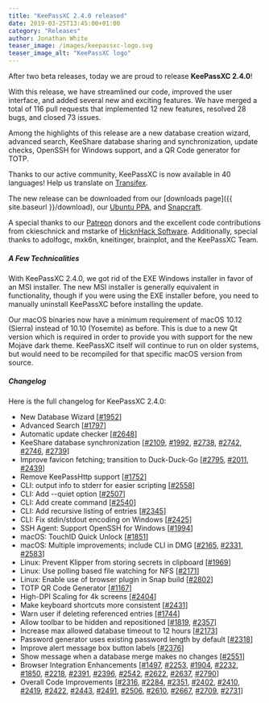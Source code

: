 ```yaml
---
title: "KeePassXC 2.4.0 released"
date: 2019-03-25T13:45:00+01:00
category: "Releases"
author: Jonathan White
teaser_image: /images/keepassxc-logo.svg
teaser_image_alt: "KeePassXC logo"
---
```


After two beta releases, today we are proud to release **KeePassXC 2.4.0**!

With this release, we have streamlined our code, improved the user interface,
and added several new and exciting features. We have merged a total of 116 pull
requests that implemented 12 new features, resolved 28 bugs, and closed 73 issues.

Among the highlights of this release are a new database creation wizard, advanced
search, KeeShare database sharing and synchronization, update checks, OpenSSH for
Windows support, and a QR Code generator for TOTP.

Thanks to our active community, KeePassXC is now available in 40 languages!
Help us translate on [Transifex](https://www.transifex.com/keepassxc/keepassxc/).

<!--more-->

The new release can be downloaded from our
[downloads page]({{ site.baseurl }}/download), our
[Ubuntu PPA](https://launchpad.net/~phoerious/+archive/ubuntu/keepassxc/),
and [Snapcraft](https://snapcraft.io/keepassxc/).

A special thanks to our [Patreon](https://patreon.com/keepassxc) donors and the
excellent code contributions from ckieschnick and mstarke of
[HicknHack Software](https://www.hicknhack-software.com).
Additionally, special thanks to adolfogc, mxk6n, kneitinger, brainplot, and the
KeePassXC Team.

<h5 id="technicalities" style="clear: left">A Few Technicalities</h5>

With KeePassXC 2.4.0, we got rid of the EXE Windows installer in
favor of an MSI installer. The new MSI installer is generally equivalent
in functionality, though if you were using the EXE installer before,
you need to manually uninstall KeePassXC before installing the update.

Our macOS binaries now have a minimum requirement of macOS 10.12 (Sierra)
instead of 10.10 (Yosemite) as before. This is due to a new Qt version
which is required in order to provide you with support for the new Mojave
dark theme. KeePassXC itself will continue to run on older systems, but
would need to be recompiled for that specific macOS version from source.

<h5 id="changelog" style="clear: left">Changelog</h5>

Here is the full changelog for KeePassXC 2.4.0:

- New Database Wizard [[#1952](https://github.com/keepassxreboot/keepassxc/issues/1952)]
- Advanced Search [[#1797](https://github.com/keepassxreboot/keepassxc/issues/1797)]
- Automatic update checker [[#2648](https://github.com/keepassxreboot/keepassxc/issues/2648)]
- KeeShare database synchronization [[#2109](https://github.com/keepassxreboot/keepassxc/issues/2109), [#1992](https://github.com/keepassxreboot/keepassxc/issues/1992), [#2738](https://github.com/keepassxreboot/keepassxc/issues/2738), [#2742](https://github.com/keepassxreboot/keepassxc/issues/2742), [#2746](https://github.com/keepassxreboot/keepassxc/issues/2746), [#2739](https://github.com/keepassxreboot/keepassxc/issues/2739)]
- Improve favicon fetching; transition to Duck-Duck-Go [[#2795](https://github.com/keepassxreboot/keepassxc/issues/2795), [#2011](https://github.com/keepassxreboot/keepassxc/issues/2011), [#2439](https://github.com/keepassxreboot/keepassxc/issues/2439)]
- Remove KeePassHttp support [[#1752](https://github.com/keepassxreboot/keepassxc/issues/1752)]
- CLI: output info to stderr for easier scripting [[#2558](https://github.com/keepassxreboot/keepassxc/issues/2558)]
- CLI: Add --quiet option [[#2507](https://github.com/keepassxreboot/keepassxc/issues/2507)]
- CLI: Add create command [[#2540](https://github.com/keepassxreboot/keepassxc/issues/2540)]
- CLI: Add recursive listing of entries [[#2345](https://github.com/keepassxreboot/keepassxc/issues/2345)]
- CLI: Fix stdin/stdout encoding on Windows [[#2425](https://github.com/keepassxreboot/keepassxc/issues/2425)]
- SSH Agent: Support OpenSSH for Windows [[#1994](https://github.com/keepassxreboot/keepassxc/issues/1994)]
- macOS: TouchID Quick Unlock [[#1851](https://github.com/keepassxreboot/keepassxc/issues/1851)]
- macOS: Multiple improvements; include CLI in DMG [[#2165](https://github.com/keepassxreboot/keepassxc/issues/2165), [#2331](https://github.com/keepassxreboot/keepassxc/issues/2331), [#2583](https://github.com/keepassxreboot/keepassxc/issues/2583)]
- Linux: Prevent Klipper from storing secrets in clipboard [[#1969](https://github.com/keepassxreboot/keepassxc/issues/1969)]
- Linux: Use polling based file watching for NFS [[#2171](https://github.com/keepassxreboot/keepassxc/issues/2171)]
- Linux: Enable use of browser plugin in Snap build [[#2802](https://github.com/keepassxreboot/keepassxc/issues/2802)]
- TOTP QR Code Generator [[#1167](https://github.com/keepassxreboot/keepassxc/issues/1167)]
- High-DPI Scaling for 4k screens [[#2404](https://github.com/keepassxreboot/keepassxc/issues/2404)]
- Make keyboard shortcuts more consistent [[#2431](https://github.com/keepassxreboot/keepassxc/issues/2431)]
- Warn user if deleting referenced entries [[#1744](https://github.com/keepassxreboot/keepassxc/issues/1744)]
- Allow toolbar to be hidden and repositioned [[#1819](https://github.com/keepassxreboot/keepassxc/issues/1819), [#2357](https://github.com/keepassxreboot/keepassxc/issues/2357)]
- Increase max allowed database timeout to 12 hours [[#2173](https://github.com/keepassxreboot/keepassxc/issues/2173)]
- Password generator uses existing password length by default [[#2318](https://github.com/keepassxreboot/keepassxc/issues/2318)]
- Improve alert message box button labels [[#2376](https://github.com/keepassxreboot/keepassxc/issues/2376)]
- Show message when a database merge makes no changes [[#2551](https://github.com/keepassxreboot/keepassxc/issues/2551)]
- Browser Integration Enhancements [[#1497](https://github.com/keepassxreboot/keepassxc/issues/1497), [#2253](https://github.com/keepassxreboot/keepassxc/issues/2253), [#1904](https://github.com/keepassxreboot/keepassxc/issues/1904), [#2232](https://github.com/keepassxreboot/keepassxc/issues/2232), [#1850](https://github.com/keepassxreboot/keepassxc/issues/1850), [#2218](https://github.com/keepassxreboot/keepassxc/issues/2218), [#2391](https://github.com/keepassxreboot/keepassxc/issues/2391), [#2396](https://github.com/keepassxreboot/keepassxc/issues/2396), [#2542](https://github.com/keepassxreboot/keepassxc/issues/2542), [#2622](https://github.com/keepassxreboot/keepassxc/issues/2622), [#2637](https://github.com/keepassxreboot/keepassxc/issues/2637), [#2790](https://github.com/keepassxreboot/keepassxc/issues/2790)]
- Overall Code Improvements [[#2316](https://github.com/keepassxreboot/keepassxc/issues/2316), [#2284](https://github.com/keepassxreboot/keepassxc/issues/2284), [#2351](https://github.com/keepassxreboot/keepassxc/issues/2351), [#2402](https://github.com/keepassxreboot/keepassxc/issues/2402), [#2410](https://github.com/keepassxreboot/keepassxc/issues/2410), [#2419](https://github.com/keepassxreboot/keepassxc/issues/2419), [#2422](https://github.com/keepassxreboot/keepassxc/issues/2422), [#2443](https://github.com/keepassxreboot/keepassxc/issues/2443), [#2491](https://github.com/keepassxreboot/keepassxc/issues/2491), [#2506](https://github.com/keepassxreboot/keepassxc/issues/2506), [#2610](https://github.com/keepassxreboot/keepassxc/issues/2610), [#2667](https://github.com/keepassxreboot/keepassxc/issues/2667), [#2709](https://github.com/keepassxreboot/keepassxc/issues/2709), [#2731](https://github.com/keepassxreboot/keepassxc/issues/2731)]
